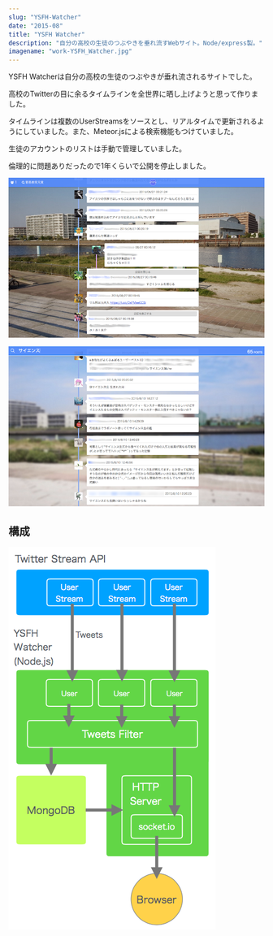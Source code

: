 ```yaml
---
slug: "YSFH-Watcher"
date: "2015-08"
title: "YSFH Watcher"
description: "自分の高校の生徒のつぶやきを垂れ流すWebサイト。Node/express製。"
imagename: "work-YSFH_Watcher.jpg"
---
```

YSFH Watcherは自分の高校の生徒のつぶやきが垂れ流されるサイトでした。

高校のTwitterの目に余るタイムラインを全世界に晒し上げようと思って作りました。

タイムラインは複数のUserStreamsをソースとし、リアルタイムで更新されるようにしていました。また、Meteor.jsによる検索機能もつけていました。

生徒のアカウントのリストは手動で管理していました。

倫理的に問題ありだったので1年くらいで公開を停止しました。

![timeline feed page](../../images/work-YSFH_Watcher_Feed.png)

![search page](../../images/work-YSFH_Watcher_Search.png)

## 構成 

<img alt="stream" src="../../images/work-YSFH_Watcher_stream.png" style="max-width:100%" />
